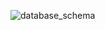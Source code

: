 ![database_schema](https://user-images.githubusercontent.com/76729568/222299793-0b77773f-7ede-4a49-89ae-a5fd9c6cc568.PNG)

